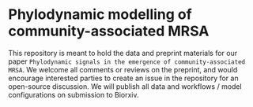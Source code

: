 # Phylodynamic modelling of community-associated MRSA

This repository is meant to hold the data and preprint materials for our paper `Phylodynamic signals in the emergence of community-associated MRSA`. We welcome all comments or reviews on the preprint, and would encourage interested parties to create an issue in the repository for an open-source discussion. We will publish all data and workflows / model configurations on submission to Biorxiv.

